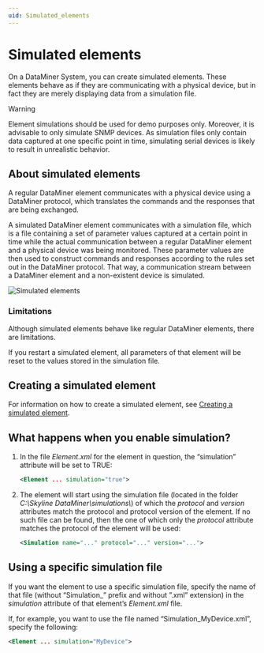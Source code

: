 ```yaml
---
uid: Simulated_elements
---
```


# Simulated elements

On a DataMiner System, you can create simulated elements. These elements behave as if they are communicating with a physical device, but in fact they are merely displaying data from a simulation file.

> [!WARNING]
> Element simulations should be used for demo purposes only. Moreover, it is advisable to only simulate SNMP devices. As simulation files only contain data captured at one specific point in time, simulating serial devices is likely to result in unrealistic behavior.

## About simulated elements

A regular DataMiner element communicates with a physical device using a DataMiner protocol, which translates the commands and the responses that are being exchanged.

A simulated DataMiner element communicates with a simulation file, which is a file containing a set of parameter values captured at a certain point in time while the actual communication between a regular DataMiner element and a physical device was being monitored. These parameter values are then used to construct commands and responses according to the rules set out in the DataMiner protocol. That way, a communication stream between a DataMiner element and a non-existent device is simulated.

![Simulated elements](~/user-guide/images/SimulatedElements.jpg)

### Limitations

Although simulated elements behave like regular DataMiner elements, there are limitations.

If you restart a simulated element, all parameters of that element will be reset to the values stored in the simulation file.

## Creating a simulated element

For information on how to create a simulated element, see [Creating a simulated element](xref:Creating_a_simulated_element).

## What happens when you enable simulation?

1. In the file *Element.xml* for the element in question, the “simulation” attribute will be set to TRUE:

   ```xml
   <Element ... simulation="true">
   ```

1. The element will start using the simulation file (located in the folder *C:\\Skyline DataMiner\\simulations\\*) of which the *protocol* and *version* attributes match the protocol and protocol version of the element. If no such file can be found, then the one of which only the *protocol* attribute matches the protocol of the element will be used:

   ```xml
   <Simulation name="..." protocol="..." version="...">
   ```

## Using a specific simulation file

If you want the element to use a specific simulation file, specify the name of that file (without “Simulation\_” prefix and without ”.xml” extension) in the *simulation* attribute of that element’s *Element.xml* file.

If, for example, you want to use the file named “Simulation_MyDevice.xml”, specify the following:

```xml
<Element ... simulation="MyDevice">
```
